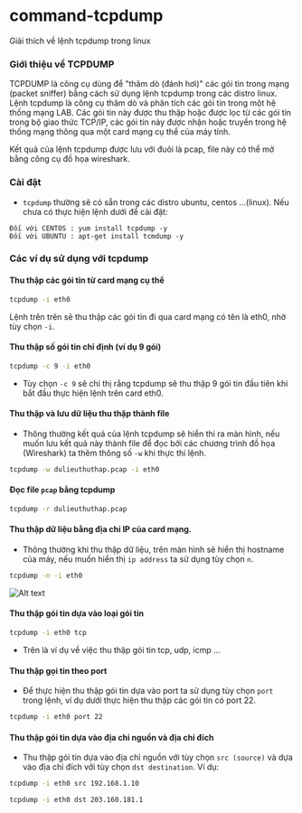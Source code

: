 command-tcpdump
===============

Giải thích về lệnh tcpdump trong linux

### Giới thiệu về TCPDUMP

TCPDUMP là công cụ dùng để "thăm dò (đánh hơi)" các gói tin trong mạng (packet sniffer) bằng cách sử dụng lệnh tcpdump trong các distro linux. 
<br>
Lệnh tcpdump là công cụ thăm dò và phân tích các gói tin trong một hệ thống mạng LAB. Các gói tin này được thu thập hoặc được lọc từ các gói tin trong bộ giao thức TCP/IP, các gói tin này được nhận hoặc truyền trong hệ thống mạng thông qua một card mạng cụ thể của máy tính.

Kết quả của lệnh tcpdump được lưu với đuôi là pcap, file này có thể mở bằng công cụ đồ họa wireshark.

### Cài đặt 
- `tcpdump` thường sẽ có sẵn trong các distro ubuntu, centos ...(linux). Nếu chưa có thực hiện lệnh dưới để cài đặt:

```
Đối với CENTOS : yum install tcpdump -y
Đối với UBUNTU : apt-get install tcmdump -y
```
### Các ví dụ sử dụng với tcpdump
#### Thu thập các gói tin từ card mạng cụ thể
```sh
tcpdump -i eth0
```
Lệnh trên trên sẽ thu thập các gói tin đi qua card mạng có tên là eth0, nhờ tùy chọn  `-i`.

#### Thu thập số gói tin chỉ định (ví dụ 9 gói)
```sh
tcpdump -c 9 -i eth0
```
- Tùy chọn `-c 9` sẽ chỉ thị rằng tcpdump sẽ thu thập 9 gói tin đầu tiên khi bắt đầu thực hiện lệnh trên card eth0. 

#### Thu thập và lưu dữ liệu thu thập thành file
- Thông thường kết quả của lệnh tcpdump sẽ hiển thi ra màn hình, nếu muốn lưu kết quả này thành file để đọc bởi các chương trình đồ họa (Wireshark) ta thêm thông số `-w` khi thực thi lệnh.
```sh
tcpdump -w dulieuthuthap.pcap -i eth0
```

#### Đọc file `pcap` bằng tcpdump
```sh
tcpdump -r dulieuthuthap.pcap
```
#### Thu thập dữ liệu bằng địa chỉ IP của card mạng.
- Thông thường khi thu thập dữ liệu, trên màn hình sẽ hiển thị hostname của máy, nếu muốn hiển thị `ip address` ta sử dụng tùy chọn `n`.
```sh
tcpdump -n -i eth0
```
![Alt text](http://i.imgur.com/Ui5MyFZ.png)

#### Thu thập gói tin dựa vào loại gói tin
```sh
tcpdump -i eth0 tcp 
```
- Trên là ví dụ về việc thu thập gói tin tcp, udp, icmp ...

#### Thu thập gọi tin theo port
- Để thực hiện thu thập gói tin dựa vào port ta sử dụng tùy chọn `port` trong lệnh, ví dụ dưới thực hiện thu thập các gói tin có port 22. 
```sh
tcpdump -i eth0 port 22
```

#### Thu thập gói tin dựa vào địa chỉ nguồn và địa chỉ đích
- Thu thập gói tin dựa vào địa chỉ nguồn với tùy chọn `src (source)` và dựa vào địa chỉ đích với tùy chọn `dst destination`. Ví dụ:
```sh
tcpdump -i eth0 src 192.168.1.10
```
```sh
tcpdump -i eth0 dst 203.160.181.1
```














